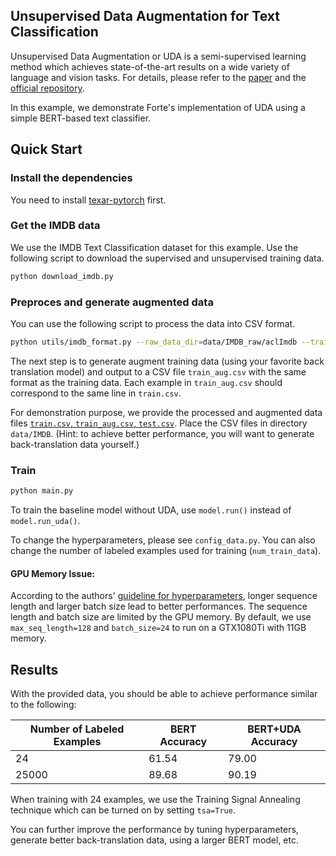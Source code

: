 ## Unsupervised Data Augmentation for Text Classification

Unsupervised Data Augmentation or UDA is a semi-supervised learning method which achieves state-of-the-art results on a wide variety of language and vision tasks. For details, please refer to the [paper](https://arxiv.org/abs/1904.12848) and the [official repository](https://github.com/google-research/uda).

In this example, we demonstrate Forte's implementation of UDA using a simple BERT-based text classifier.

## Quick Start

### Install the dependencies

You need to install [texar-pytorch](https://github.com/asyml/texar-pytorch) first.

### Get the IMDB data

We use the IMDB Text Classification dataset for this example. Use the following script to download the supervised and unsupervised training data.

 ```bash
python download_imdb.py
```

### Preproces and generate augmented data

You can use the following script to process the data into CSV format.

 ```bash
python utils/imdb_format.py --raw_data_dir=data/IMDB_raw/aclImdb --train_id_path=data/IMDB_raw/train_id_list.txt --output_dir=data/IMDB
```

The next step is to generate augment training data (using your favorite back translation model) and output to a CSV file `train_aug.csv` with the same format as the training data. Each example in `train_aug.csv` should correspond to the same line in `train.csv`.

For demonstration purpose, we provide the processed and augmented data files [`train.csv`, `train_aug.csv`, `test.csv`](https://drive.google.com/file/d/1OKrbS76mbGCIz3FcFQ8-qPpMTQkQy8bP/view?usp=sharing). Place the CSV files in directory `data/IMDB`. (Hint: to achieve better performance, you will want to generate back-translation data yourself.)

### Train

 ```bash
python main.py
```

To train the baseline model without UDA, use `model.run()` instead of `model.run_uda()`.

To change the hyperparameters, please see `config_data.py`. You can also change the number of labeled examples used for training (`num_train_data`).

#### GPU Memory Issue:

According to the authors' [guideline for hyperparameters](https://github.com/google-research/uda#general-guidelines-for-setting-hyperparameters), longer sequence length and larger batch size lead to better performances. The sequence length and batch size are limited by the GPU memory. By default, we use `max_seq_length=128` and `batch_size=24` to run on a GTX1080Ti with 11GB memory.

## Results

With the provided data, you should be able to achieve performance similar to the following:

| Number of Labeled Examples | BERT Accuracy | BERT+UDA Accuracy|
| -------------------------- | ------------- | ------------------ |
| 24                         | 61.54         | 79.00              |
| 25000                      | 89.68         | 90.19              |

When training with 24 examples, we use the Training Signal Annealing technique which can be turned on by setting `tsa=True`.

You can further improve the performance by tuning hyperparameters, generate better back-translation data, using a larger BERT model, etc.
